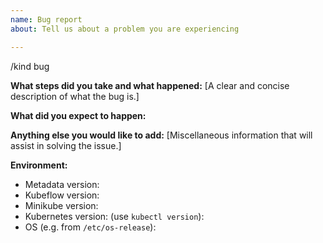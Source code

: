 ```yaml
---
name: Bug report
about: Tell us about a problem you are experiencing

---
```


/kind bug

**What steps did you take and what happened:**
[A clear and concise description of what the bug is.]


**What did you expect to happen:**


**Anything else you would like to add:**
[Miscellaneous information that will assist in solving the issue.]


**Environment:**

- Metadata version:
- Kubeflow version:
- Minikube version:
- Kubernetes version: (use `kubectl version`):
- OS (e.g. from `/etc/os-release`):

